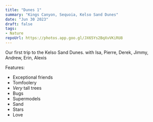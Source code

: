 ```yaml
---
title: "Dunes 1"
summary: "Kings Canyon, Sequoia, Kelso Sand Dunes"
date: "Jun 30 2023"
draft: false
tags:
- Nature
repoUrl: https://photos.app.goo.gl/JX65Ys2BqXvVKiRU8
---
```


Our first trip to the Kelso Sand Dunes.
with Isa, Pierre, Derek, Jimmy, Andrew, Erin, Alexis

Features:
- Exceptional friends
- Tomfoolery
- *Very* tall trees
- Bugs
- Supermodels
- Sand
- Stars
- Love
